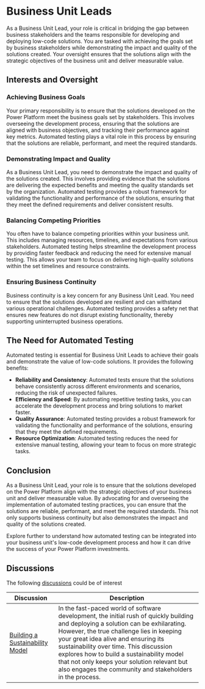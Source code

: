 # Business Unit Leads

As a Business Unit Lead, your role is critical in bridging the gap between business stakeholders and the teams responsible for developing and deploying low-code solutions. You are tasked with achieving the goals set by business stakeholders while demonstrating the impact and quality of the solutions created. Your oversight ensures that the solutions align with the strategic objectives of the business unit and deliver measurable value.

## Interests and Oversight

### Achieving Business Goals

Your primary responsibility is to ensure that the solutions developed on the Power Platform meet the business goals set by stakeholders. This involves overseeing the development process, ensuring that the solutions are aligned with business objectives, and tracking their performance against key metrics. Automated testing plays a vital role in this process by ensuring that the solutions are reliable, performant, and meet the required standards.

### Demonstrating Impact and Quality

As a Business Unit Lead, you need to demonstrate the impact and quality of the solutions created. This involves providing evidence that the solutions are delivering the expected benefits and meeting the quality standards set by the organization. Automated testing provides a robust framework for validating the functionality and performance of the solutions, ensuring that they meet the defined requirements and deliver consistent results.

### Balancing Competing Priorities

You often have to balance competing priorities within your business unit. This includes managing resources, timelines, and expectations from various stakeholders. Automated testing helps streamline the development process by providing faster feedback and reducing the need for extensive manual testing. This allows your team to focus on delivering high-quality solutions within the set timelines and resource constraints.

### Ensuring Business Continuity

Business continuity is a key concern for any Business Unit Lead. You need to ensure that the solutions developed are resilient and can withstand various operational challenges. Automated testing provides a safety net that ensures new features do not disrupt existing functionality, thereby supporting uninterrupted business operations.

## The Need for Automated Testing

Automated testing is essential for Business Unit Leads to achieve their goals and demonstrate the value of low-code solutions. It provides the following benefits:

- **Reliability and Consistency**: Automated tests ensure that the solutions behave consistently across different environments and scenarios, reducing the risk of unexpected failures.
- **Efficiency and Speed**: By automating repetitive testing tasks, you can accelerate the development process and bring solutions to market faster.
- **Quality Assurance**: Automated testing provides a robust framework for validating the functionality and performance of the solutions, ensuring that they meet the defined requirements.
- **Resource Optimization**: Automated testing reduces the need for extensive manual testing, allowing your team to focus on more strategic tasks.

## Conclusion

As a Business Unit Lead, your role is to ensure that the solutions developed on the Power Platform align with the strategic objectives of your business unit and deliver measurable value. By advocating for and overseeing the implementation of automated testing practices, you can ensure that the solutions are reliable, performant, and meet the required standards. This not only supports business continuity but also demonstrates the impact and quality of the solutions created.

Explore further to understand how automated testing can be integrated into your business unit's low-code development process and how it can drive the success of your Power Platform investments.

## Discussions

The following <a href="/powerfuldev-testing/discussion">discussions</a> could be of interest

| Discussion | Description |
|------------|-------------|
[Building a Sustainability Model](../discussion/building-a-sustainability-model.md) | In the fast-paced world of software development, the initial rush of quickly building and deploying a solution can be exhilarating. However, the true challenge lies in keeping your great idea alive and ensuring its sustainability over time. This discussion explores how to build a sustainability model that not only keeps your solution relevant but also engages the community and stakeholders in the process. | [Link](https://github.com/Grant-Archibald-MS/powerfuldev-testing/issues/5)
